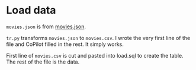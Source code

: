 # Load data

`movies.json` is from [movies.json](https://raw.githubusercontent.com/vega/vega-datasets/master/data/movies.json).   

`tr.py` transforms `movies.json` to `movies.csv`.  I wrote the very first line of the file and CoPilot filled
in the rest.  It simply works.

First line of `movies.csv` is cut and pasted into load.sql to create the table.  The rest of the file is the data.
